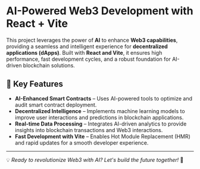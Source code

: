 # AI-Powered Web3 Development with React + Vite  

This project leverages the power of **AI** to enhance **Web3 capabilities**, providing a seamless and intelligent experience for **decentralized applications (dApps)**. Built with **React and Vite**, it ensures high performance, fast development cycles, and a robust foundation for AI-driven blockchain solutions.  

## 🚀 Key Features  

- **AI-Enhanced Smart Contracts** – Uses AI-powered tools to optimize and audit smart contract deployment.  
- **Decentralized Intelligence** – Implements machine learning models to improve user interactions and predictions in blockchain applications.  
- **Real-time Data Processing** – Integrates AI-driven analytics to provide insights into blockchain transactions and Web3 interactions.  
- **Fast Development with Vite** – Enables Hot Module Replacement (HMR) and rapid updates for a smooth developer experience.  




---

💡 *Ready to revolutionize Web3 with AI? Let's build the future together!* 🚀

